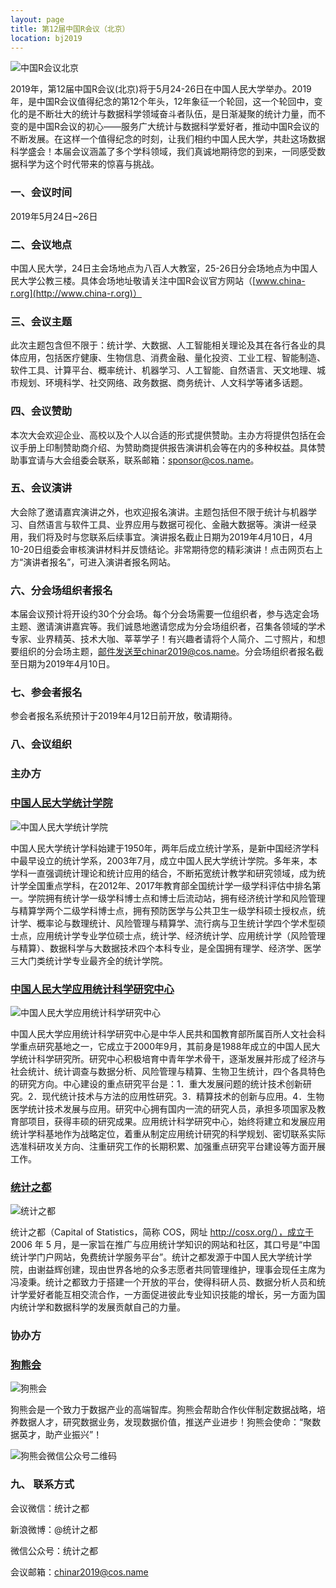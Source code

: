 ```yaml
---
layout: page
title: 第12届中国R会议（北京）
location: bj2019
---
```


<!-- picture -->
<div class="row">
  <div class="col-md-10 col-md-offset-1 text-center">
    <img src="{{ '/img/logo_2019R.png' | prepend: site.baseurl }}" alt="中国R会议北京" class="img-responsive" />
  </div>
</div>


2019年，第12届中国R会议(北京)将于5月24-26日在中国人民大学举办。2019年，是中国R会议值得纪念的第12个年头，12年象征一个轮回，这一个轮回中，变化的是不断壮大的统计与数据科学领域奋斗者队伍，是日渐凝聚的统计力量，而不变的是中国R会议的初心——服务广大统计与数据科学爱好者，推动中国R会议的不断发展。在这样一个值得纪念的时刻，让我们相约中国人民大学，共赴这场数据科学盛会！本届会议涵盖了多个学科领域，我们真诚地期待您的到来，一同感受数据科学为这个时代带来的惊喜与挑战。

### 一、会议时间

2019年5月24日~26日

### 二、会议地点

中国人民大学，24日主会场地点为八百人大教室，25-26日分会场地点为中国人民大学公教三楼。具体会场地址敬请关注中国R会议官方网站（[www.china-r.org](http://www.china-r.org)）

### 三、会议主题

此次主题包含但不限于：统计学、大数据、人工智能相关理论及其在各行各业的具体应用，包括医疗健康、生物信息、消费金融、量化投资、工业工程、智能制造、软件工具、计算平台、概率统计、机器学习、人工智能、自然语言、天文地理、城市规划、环境科学、社交网络、政务数据、商务统计、人文科学等诸多话题。

### 四、会议赞助

本次大会欢迎企业、高校以及个人以合适的形式提供赞助。主办方将提供包括在会议手册上印制赞助商介绍、为赞助商提供报告演讲机会等在内的多种权益。具体赞助事宜请与大会组委会联系，联系邮箱：sponsor@cos.name。

### 五、会议演讲

大会除了邀请嘉宾演讲之外，也欢迎报名演讲。主题包括但不限于统计与机器学习、自然语言与软件工具、业界应用与数据可视化、金融大数据等。演讲一经录用，我们将及时与您联系后续事宜。演讲报名截止日期为2019年4月10日，4月10-20日组委会审核演讲材料并反馈结论。非常期待您的精彩演讲！点击网页右上方“演讲者报名”，可进入演讲者报名网站。

### 六、分会场组织者报名

本届会议预计将开设约30个分会场。每个分会场需要一位组织者，参与选定会场主题、邀请演讲嘉宾等。我们诚恳地邀请您成为分会场组织者，召集各领域的学术专家、业界精英、技术大咖、莘莘学子！有兴趣者请将个人简介、二寸照片，和想要组织的分会场主题，邮件发送至chinar2019@cos.name。分会场组织者报名截至日期为2019年4月10日。

### 七、参会者报名

参会者报名系统预计于2019年4月12日前开放，敬请期待。

### 八、会议组织

<h3 class ="text-center">主办方</h3>

### [中国人民大学统计学院](http://stat.ruc.edu.cn/)

<div class="row">
  <div class="col-md-6 col-md-offset-3">
    <img src="{{ '/img/logo-rucstat.jpg' | prepend: site.qiniubaseurl }}" alt="中国人民大学统计学院" class="img-responsive center-block" />
  </div>
</div>

中国人民大学统计学科始建于1950年，两年后成立统计学系，是新中国经济学科中最早设立的统计学系，2003年7月，成立中国人民大学统计学院。多年来，本学科一直强调统计理论和统计应用的结合，不断拓宽统计教学和研究领域，成为统计学全国重点学科，在2012年、2017年教育部全国统计学一级学科评估中排名第一。学院拥有统计学一级学科博士点和博士后流动站，拥有经济统计学和风险管理与精算学两个二级学科博士点，拥有预防医学与公共卫生一级学科硕士授权点，统计学、概率论与数理统计、风险管理与精算学、流行病与卫生统计学四个学术型硕士点，应用统计学专业学位硕士点，统计学、经济统计学、应用统计学（风险管理与精算）、数据科学与大数据技术四个本科专业，是全国拥有理学、经济学、医学三大门类统计学专业最齐全的统计学院。

### [中国人民大学应用统计科学研究中心](http://cfas.ruc.edu.cn/)

<div class="row">
  <div class="col-md-6 col-md-offset-3">
    <img src="{{ '/img/logo-cfas.jpg' | prepend: site.qiniubaseurl }}" alt="中国人民大学应用统计科学研究中心" class="img-responsive center-block" />
  </div>
</div>

中国人民大学应用统计科学研究中心是中华人民共和国教育部所属百所人文社会科学重点研究基地之一，它成立于2000年9月，其前身是1988年成立的中国人民大学统计科学研究所。研究中心积极培育中青年学术骨干，逐渐发展并形成了经济与社会统计、统计调查与数据分析、风险管理与精算、生物卫生统计，四个各具特色的研究方向。中心建设的重点研究平台是：1．重大发展问题的统计技术创新研究。2．现代统计技术与方法的应用性研究。3．精算技术的创新与应用。4．生物医学统计技术发展与应用。研究中心拥有国内一流的研究人员，承担多项国家及教育部项目，获得丰硕的研究成果。应用统计科学研究中心，始终将建立和发展应用统计学科基地作为战略定位，着重从制定应用统计研究的科学规划、密切联系实际选准科研攻关方向、注重研究工作的长期积累、加强重点研究平台建设等方面开展工作。

### [统计之都](http://cosx.org/)

<div class="row">
  <div class="col-md-6 col-md-offset-3">
    <img src="{{ '/img/logo-cos.png' | prepend: site.qiniubaseurl }}" alt="统计之都" class="img-responsive center-block" />
  </div>
</div>

统计之都（Capital of Statistics，简称 COS，网址 http://cosx.org/），成立于 2006 年 5 月，是一家旨在推广与应用统计学知识的网站和社区，其口号是“中国统计学门户网站，免费统计学服务平台”。统计之都发源于中国人民大学统计学院，由谢益辉创建，现由世界各地的众多志愿者共同管理维护，理事会现任主席为冯凌秉。统计之都致力于搭建一个开放的平台，使得科研人员、数据分析人员和统计学爱好者能互相交流合作，一方面促进彼此专业知识技能的增长，另一方面为国内统计学和数据科学的发展贡献自己的力量。

<h3 class ="text-center">协办方</h3>

### [狗熊会](http://www.xiong99.com.cn/) 

<div class="row">
  <div class="col-md-8 col-md-offset-5">
    <img src="{{ '/img/logo-bear.png' | prepend: site.baseurl }}" alt="狗熊会" class="img-responsive center-block" />
  </div>
 </div> 
 
狗熊会是一个致力于数据产业的高端智库。狗熊会帮助合作伙伴制定数据战略，培养数据人才，研究数据业务，发现数据价值，推送产业进步！狗熊会使命：“聚数据英才，助产业振兴”！


<div class="row">
  <div class="col-md-8 col-md-offset-5">
    <img src="{{ '/img/logo-bear-QRcode.png' | prepend: site.baseurl }}" alt="狗熊会微信公众号二维码" class="img-responsive center-block" />
  </div>
 </div> 

### 九、 联系方式

会议微信：统计之都

新浪微博：@统计之都

微信公众号：统计之都

会议邮箱：chinar2019@cos.name
